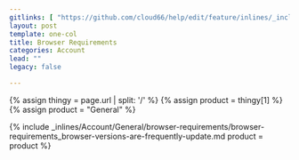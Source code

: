 ```yaml
---
gitlinks: [ "https://github.com/cloud66/help/edit/feature/inlines/_includes/_inlines/Account/General/browser-requirements/browser-requirements_browser-versions-are-frequently-update.md" ]
layout: post
template: one-col
title: Browser Requirements
categories: Account
lead: ""
legacy: false

---
```


{% assign thingy = page.url | split: '/' %}
{% assign product = thingy[1] %}
{% assign product = "General" %}

{% include _inlines/Account/General/browser-requirements/browser-requirements_browser-versions-are-frequently-update.md  product = product %}
